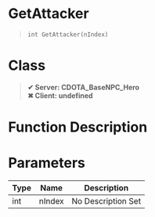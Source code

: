 # GetAttacker
> `int GetAttacker(nIndex)`
# Class
> __✔ Server: CDOTA_BaseNPC_Hero__  
> __✖ Client: undefined__  
# Function Description

# Parameters
Type|Name|Description
--|--|--
int|nIndex|No Description Set
